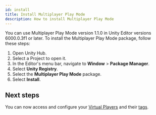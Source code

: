 ```yaml
---
id: install
title: Install Multiplayer Play Mode
description: How to install Multiplayer Play Mode
---
```


You can use Multiplayer Play Mode version 1.1.0 in Unity Editor versions 6000.0.3f1 or later.
To install the Multiplayer Play Mode package, follow these steps:

1. Open Unity Hub.
2. Select a Project to open it.
3. In the Editor's menu bar, navigate to **Window** > **Package Manager**.
4. Select **Unity Registry**.
5. Select the **Multiplayer Play Mode** package.
6. Select **Install**.

## Next steps

You can now access and configure your [Virtual Players](../virtual-players) and their [tags](../player-tags).

